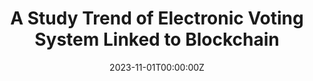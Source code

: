 ---
title: A Study Trend of Electronic Voting System Linked to Blockchain
authors:
- Choi Seung Bin
- admin
- Kim Bo Seung
- Bae Seong min
- Song Sung Min
- Park Se Jin
date: "2023-11-01T00:00:00Z"

publication: "_2023 Fall Conference of KICS_"

url_pdf: papers/블록체인을 연계한 전자투표 시스템의 연구 동향.pdf
---